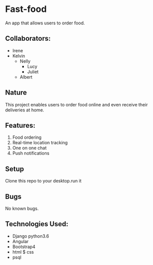 # Fast-food

An app that allows users to order food.

 ## Collaborators: 
         
* Irene
* Kelvin
    * Nelly
         * Lucy
         * Juliet
    * Albert
    

 ## Nature  

This project enables users to order food online and even receive their deliveries at home.

## Features:
1. Food ordering
2. Real-time location tracking
3. One on one chat
4. Push notifications

## Setup

Clone this repo to your desktop.run it 

## Bugs

No known bugs.

## Technologies Used:

* Django python3.6
* Angular
* Bootstrap4
* html $ css
* psql



